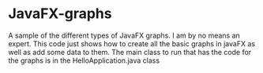 # JavaFX-graphs
A sample of the different types of JavaFX graphs. I am by no means an expert. This code just shows how to create all the basic graphs in javaFX as well as add some data to them.
The main class to run that has the code for the graphs is in the HelloApplication.java class
